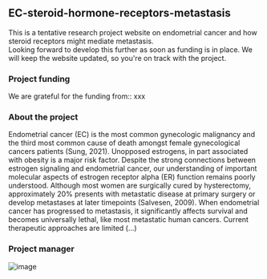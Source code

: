 ## EC-steroid-hormone-receptors-metastasis

This is a tentative research project website on endometrial cancer and how steroid receptors might mediate metastasis.    
Looking forward to develop this further as soon as funding is in place. We will keep the website updated, so you're on track with the project.   

### Project funding
We are grateful for the funding from::  xxx  

### About the project
Endometrial cancer (EC) is the most common gynecologic malignancy and the third most common cause of death amongst female gynecological cancers patients (Sung, 2021). Unopposed estrogens, in part associated with obesity is a major risk factor. Despite the strong connections between estrogen signaling and endometrial cancer, our understanding of important molecular aspects of estrogen receptor alpha (ER) function remains poorly understood. Although most women are surgically cured by hysterectomy, approximately 20% presents with metastatic disease at primary surgery or develop metastases at later timepoints (Salvesen, 2009). When endometrial cancer has progressed to metastasis, it significantly affects survival and becomes universally lethal, like most metastatic human cancers. Current therapeutic approaches are limited (...)     


### Project manager
![image](https://user-images.githubusercontent.com/106494533/170892838-b6b1b130-438b-4730-98f1-2648664dc87e.png)
